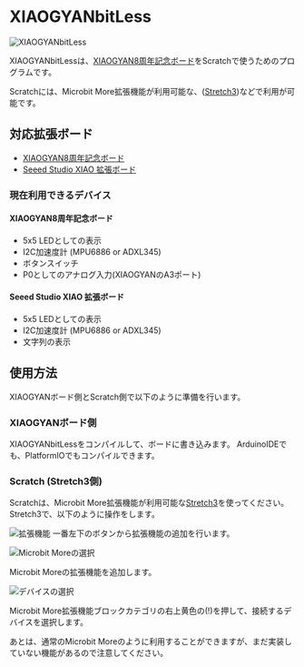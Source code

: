 # XIAOGYANbitLess
![XIAOGYANbitLess](https://i.gyazo.com/3ea76b74d558eccc9f6099eac66ffeb1.jpg)

XIAOGYANbitLessは、[XIAOGYAN8周年記念ボード](https://github.com/algyan/XIAOGYAN)をScratchで使うためのプログラムです。

Scratchには、Microbit More拡張機能が利用可能な、([Stretch3](https://stretch3.github.io/))などで利用が可能です。

## 対応拡張ボード
- [XIAOGYAN8周年記念ボード](https://github.com/algyan/XIAOGYAN)
- [Seeed Studio XIAO 拡張ボード](https://wiki.seeedstudio.com/Seeeduino-XIAO-Expansion-Board)

### 現在利用できるデバイス
#### XIAOGYAN8周年記念ボード
- 5x5 LEDとしての表示
- I2C加速度計 (MPU6886 or ADXL345)
- ボタンスイッチ
- P0としてのアナログ入力(XIAOGYANのA3ポート)

#### Seeed Studio XIAO 拡張ボード
- 5x5 LEDとしての表示
- I2C加速度計 (MPU6886 or ADXL345)
- 文字列の表示

## 使用方法
XIAOGYANボード側とScratch側で以下のように準備を行います。

### XIAOGYANボード側
XIAOGYANbitLessをコンパイルして、ボードに書き込みます。
ArduinoIDEでも、PlatformIOでもコンパイルできます。

### Scratch (Stretch3側)
Scratchは、Microbit More拡張機能が利用可能な[Stretch3](https://stretch3.github.io/)を使ってください。
Stretch3で、以下のように操作をします。

![拡張機能](https://i.gyazo.com/208ad9cd788d453555267d8901b4050b.png)
一番左下のボタンから拡張機能の追加を行います。

![Microbit Moreの選択](https://i.gyazo.com/4780d7b0da3a260f7e709db4b16334c3.png)

Microbit Moreの拡張機能を追加します。

![デバイスの選択](https://i.gyazo.com/be6c3374e86301eb7874fa0d1ba9575d.png)

Microbit More拡張機能ブロックカテゴリの右上黄色の(!)を押して、接続するデバイスを選択します。

あとは、通常のMicrobit Moreのように利用することができますが、まだ実装していない機能があるので注意してください。
